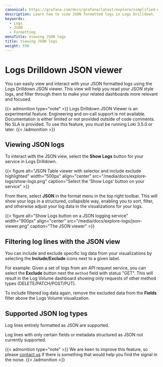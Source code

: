 ```yaml
---
canonical: https://grafana.com/docs/grafana/latest/explore/simplified-exploration/logs/viewing-json-logs/
description: Learn how to view JSON formatted logs in Logs Drilldown.
keywords:
  - Logs
  - JSON
  - Formatting
menuTitle: Viewing JSON logs
title: Viewing JSON logs
weight: 550
---
```


# Logs Drilldown JSON viewer
You can easily view and interact with your JSON formatted logs  using the Logs Drilldown JSON viewer. This view will help you read your JSON style logs, and filter through them to make your related dashboards more relevant and focused.


{{< admonition type="note" >}}
Logs Drilldown JSON Viewer is an experimental feature. Engineering and on-call support is not available. Documentation is either limited or not provided outside of code comments. No SLA is provided. To use this feature, you must be running Loki 3.5.0 or later.
{{< /admonition >}}

## Viewing JSON logs

To interact with the JSON view, select the **Show Logs** button for your service in Logs Drilldown. 

{{< figure alt="JSON Table viewer with selector and include exclude highlighted" width="500px" align="center" src="/media/docs/explore-logs/show-logs.png" caption="Select the 'Show Logs' button on your service" >}}

From there, select **JSON** in the format menu in the top right toolbar. This will show your logs in a structured, collapsible way, enabling you to sort, filter, and otherwise adjust your log data in the visualizations for your logs.

{{< figure alt="Show Logs button on a JSON logging service" width="900px" align="center" src="/media/docs/explore-logs/json-viewer.png" caption="The JSON viewer" >}}

## Filtering log lines with the JSON view

You can include and exclude specific log data from your visualizations by selecting the **Include/Exclude** icons next to a given label. 

For example: Given a set of logs from am API request service, you can select the **Exclude** button next the `method` field with status "GET". This  will result in the Log Volume dashboard showing only requests of other method types (DELETE/PATCH/POST/PUT).

To include filtered log data again, remove the excluded data from the **Fields** filter above the Logs Volume visualization. 


## Supported JSON log types
Log lines entirely formatted as JSON are supported. 

Log lines with only certain fields or metadata structured as JSON not currently supported.

{{< admonition type="note" >}}
We are keen to improve this feature, so please [contact us](https://forms.gle/1sYWCTPvD72T1dPH9) if there is something that would help you find the signal in the noise.
{{< /admonition >}}
